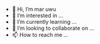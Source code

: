 - 👋 Hi, I’m mar uwu 
- 👀 I’m interested in ...
- 🌱 I’m currently learning ...
- 💞️ I’m looking to collaborate on ...
- 📫 How to reach me ...

<!---
Mar0wo/Mar0wo is a ✨ special ✨ repository because its `README.md` (this file) appears on your GitHub profile.
You can click the Preview link to take a look at your changes.
--->
